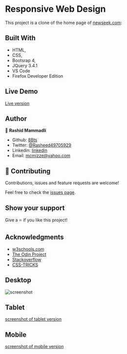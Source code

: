 # Responsive Web Design

This project is a clone of the home page of <a href="https://www.newsweek.com/">newseek.com</a>: 

## Built With

- HTML,
- CSS,
- Bootsrap 4,
- JQuery 3.4.1
- VS Code
- Firefox Developer Edition

## Live Demo

<a href="https://rawcdn.githack.com/8Bts/newsweek-clone/41c0529d967eda32b1a52dda3417c1b746ac902c/index.html" target="_blank">Live version</a>

## Author

👤 **Rashid Mammadli**

- Github: [8Bts](https://github.com/8Bts)
- Twitter: [@Rasheed49705929](https://twitter.com/Rasheed49705929)
- Linkedin: [linkedin](https://www.linkedin.com/in/rashid-mammadli-62b9b1171/)
- Email: mcmizze@yahoo.com

## 🤝 Contributing

Contributions, issues and feature requests are welcome!

Feel free to check the <a href="https://github.com/8Bts/newsweek-clone/issues" target="_blank">issues page</a>.

## Show your support

Give a ⭐️ if you like this project!

## Acknowledgments

- <a href="https://www.w3schools.com/" target="_blank">w3schools.com</a> 
- <a href="https://www.theodinproject.com/" target="_blank">The Odin Project</a>
- <a href="https://www.stackoverflow.com/" target="_blank">Stackoverflow</a>
- <a href="https://css-tricks.com/" target="_blank">CSS-TRICKS</a>

## Desktop
![screenshot](https://github.com/8Bts/newsweek-clone/blob/home-page/screenshots/destkop.png)

## Tablet
[screenshot of tablet version](https://github.com/8Bts/newsweek-clone/blob/home-page/screenshots/tablet.png)

## Mobile
[screenshot of mobile version](https://github.com/8Bts/newsweek-clone/blob/home-page/screenshots/mobile.png)
